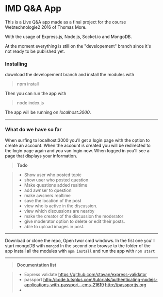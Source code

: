 IMD Q&A App
===================

This is a Live Q&A app made as a final project for the course Webtechnologie2 2016 of Thomas More.

With the usage of Express.js, Node.js, Socket.io and MongoDB.

At the moment everything is still on the "developement" branch since it's not ready to be published yet.

###  Installing
download the developement branch and install the modules with 
>npm install

Then you can run the app with
> node index.js

The app will be running on *localhost:3000*.

----------
###  What do we have so far
When surfing to localhost:3000 you'll get a login page with the option to create an account. 
When the account is created you will be redirected to the login page again and you van login now.
When logged in you'll see a page that displays your information.

>**Todo**

> - Show user who posted topic
> - show user who posted question
> - Make questions added realtime
> - add awnser to question 
> - make awsners realtime
> - save the location of the post 
> - view who is active in the discussion. 
> - view which discussions are nearby
> - make the creator of the discussion the moderator
> - give moderator option to delete or edit their posts.
> - able to upload images in post.

----------

Download or clone the repo, 
Open twor cmd windows. 
In the fist one you'll start mongoDB with `mongod` 
In the second one browse to the folder of the app 
Install all the modules with `npm install`
and run the app with `npm start`

----------

>**Documentation list**

> - Express validate
> https://github.com/ctavan/express-validator 
> - passport
> http://code.tutsplus.com/tutorials/authenticating-nodejs-applications-with-passport--cms-21619
> http://passportjs.org
> - 